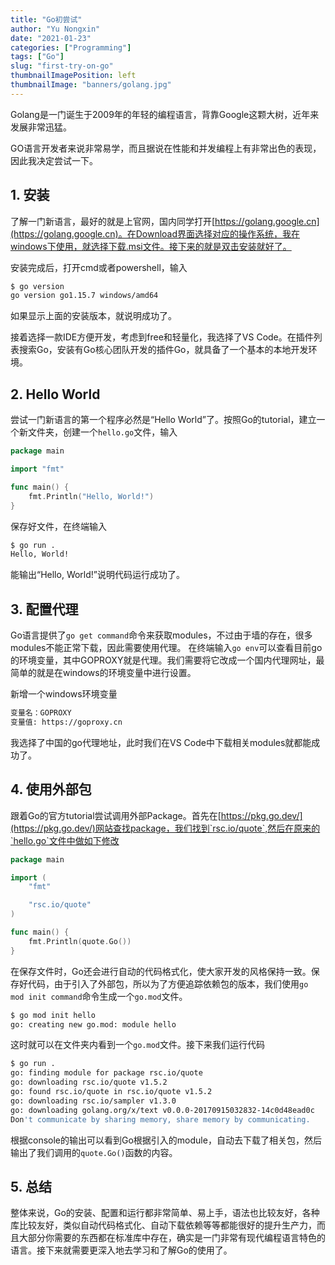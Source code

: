 ```yaml
---
title: "Go初尝试"
author: "Yu Nongxin"
date: "2021-01-23"
categories: ["Programming"]
tags: ["Go"]
slug: "first-try-on-go"
thumbnailImagePosition: left
thumbnailImage: "banners/golang.jpg"
---
```


Golang是一门诞生于2009年的年轻的编程语言，背靠Google这颗大树，近年来发展非常迅猛。
<!--more-->
GO语言开发者来说非常易学，而且据说在性能和并发编程上有非常出色的表现，因此我决定尝试一下。

## 1. 安装

了解一门新语言，最好的就是上官网，国内同学打开[https://golang.google.cn](https://golang.google.cn)。在Download界面选择对应的操作系统，我在windows下使用，就选择下载.msi文件。接下来的就是双击安装就好了。

安装完成后，打开cmd或者powershell，输入
```bash
$ go version
go version go1.15.7 windows/amd64
```
如果显示上面的安装版本，就说明成功了。

接着选择一款IDE方便开发，考虑到free和轻量化，我选择了VS Code。在插件列表搜索Go，安装有Go核心团队开发的插件Go，就具备了一个基本的本地开发环境。

## 2. Hello World

尝试一门新语言的第一个程序必然是“Hello World”了。按照Go的tutorial，建立一个新文件夹，创建一个`hello.go`文件，输入

```go
package main

import "fmt"

func main() {
    fmt.Println("Hello, World!")
}
```

保存好文件，在终端输入

```bash
$ go run .
Hello, World!
```

能输出“Hello, World!”说明代码运行成功了。

## 3. 配置代理

Go语言提供了`go get command`命令来获取modules，不过由于墙的存在，很多modules不能正常下载，因此需要使用代理。
在终端输入`go env`可以查看目前go的环境变量，其中GOPROXY就是代理。我们需要将它改成一个国内代理网址，最简单的就是在windows的环境变量中进行设置。

新增一个windows环境变量

```md
变量名：GOPROXY
变量值: https://goproxy.cn
```

我选择了中国的go代理地址，此时我们在VS Code中下载相关modules就都能成功了。

## 4. 使用外部包

跟着Go的官方tutorial尝试调用外部Package。首先在[https://pkg.go.dev/](https://pkg.go.dev/)网站查找package，我们找到`rsc.io/quote`,然后在原来的`hello.go`文件中做如下修改

```go
package main

import (
	"fmt"

	"rsc.io/quote"
)

func main() {
	fmt.Println(quote.Go())
}
```

在保存文件时，Go还会进行自动的代码格式化，使大家开发的风格保持一致。保存好代码，由于引入了外部包，所以为了方便追踪依赖包的版本，我们使用`go mod init command`命令生成一个`go.mod`文件。

```bash
$ go mod init hello
go: creating new go.mod: module hello
```

这时就可以在文件夹内看到一个`go.mod`文件。接下来我们运行代码

```bash
$ go run .
go: finding module for package rsc.io/quote
go: downloading rsc.io/quote v1.5.2
go: found rsc.io/quote in rsc.io/quote v1.5.2
go: downloading rsc.io/sampler v1.3.0
go: downloading golang.org/x/text v0.0.0-20170915032832-14c0d48ead0c
Don't communicate by sharing memory, share memory by communicating.
```

根据console的输出可以看到Go根据引入的module，自动去下载了相关包，然后输出了我们调用的`quote.Go()`函数的内容。

## 5. 总结

整体来说，Go的安装、配置和运行都非常简单、易上手，语法也比较友好，各种库比较友好，类似自动代码格式化、自动下载依赖等等都能很好的提升生产力，而且大部分你需要的东西都在标准库中存在，确实是一门非常有现代编程语言特色的语言。接下来就需要更深入地去学习和了解Go的使用了。
